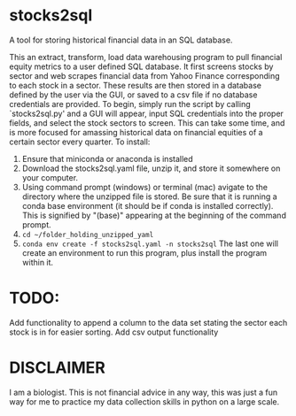 # stocks2sql
 A tool for storing historical financial data in an SQL database.

This an extract, transform, load data warehousing program to pull financial equity metrics to a user defined SQL database. It first screens stocks by sector and web scrapes financial data from Yahoo Finance corresponding to each stock in a sector. These results are then stored in a database defined by the user via the GUI, or saved to a csv file if no database credentials are provided.
To begin, simply run the script by calling `stocks2sql.py' and a GUI will appear, input SQL credentials into the proper fields, and select the stock sectors to screen. This can take some time, and is more focused for amassing historical data on financial equities of a certain sector every quarter.
To install:
1. Ensure that miniconda or anaconda is installed
2. Download the stocks2sql.yaml file, unzip it, and store it somewhere on your computer.
3. Using command prompt (windows) or terminal (mac) avigate to the directory where the unzipped file is stored. Be sure that it is running a conda base environment (it should be if conda is installed correctly). This is signified by "(base)" appearing at the beginning of the command prompt.
4. `cd ~/folder_holding_unzipped_yaml`
5. `conda env create -f stocks2sql.yaml -n stocks2sql`
The last one will create an environment to run this program, plus install the program within it.

# TODO:
Add functionality to append a column to the data set stating the sector each stock is in for easier sorting.
Add csv output functionality

# DISCLAIMER
I am a biologist. This is not financial advice in any way, this was just a fun way for me to practice my data collection skills in python on a large scale.
